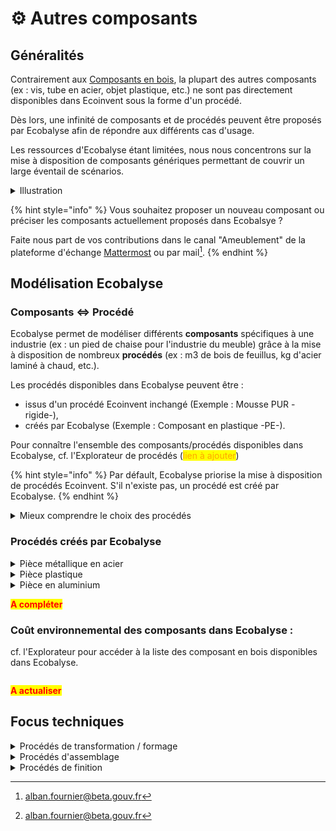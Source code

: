 # ⚙️ Autres composants

## Généralités

Contrairement aux [Composants en bois](composants-en-bois.md), la plupart des autres composants (ex : vis, tube en acier, objet plastique, etc.) ne sont pas directement disponibles dans Ecoinvent sous la forme d'un procédé.&#x20;

Dès lors, une infinité de composants et de procédés peuvent être proposés par Ecobalyse afin de répondre aux différents cas d'usage. &#x20;

Les ressources d'Ecobalyse étant limitées, nous nous concentrons sur la mise à disposition de composants génériques permettant de couvrir un large éventail de scénarios. &#x20;

<details>

<summary>Illustration</summary>

De nombreux objets sont constitués de polyethylene (plastique) tels que des sacs de congélation, des jouets pour enfants tels que les LEGO, des tuyaux d'arrosage, de la vaisselle réutilisable, etc.&#x20;

Pour modéliser ces composants constitués de polyethylene, Ecobalyse a créé un composant générique ayant les caractéristiques suivantes :&#x20;

* Nom = Composant plastique (PE) :flag\_fr: / Plastic frame (PE) :flag\_gb:
* Détails =&#x20;
  * Production de 1,06 kg de billes de plastique (PE) \
    (_procédé Ecoinvent = market for polyethylene, high density, granulate, GLO_)\
    \+
  * Thermorformage et Extrusion de 1kg de feuilles de plastique \
    (_procédé Ecoinvent = market for extrusion of plastic sheets and thermoforming, inline, GLO_)

</details>

{% hint style="info" %}
Vous souhaitez proposer un nouveau composant ou préciser les composants actuellement proposés dans Ecobalsye ?&#x20;

Faite nous part de vos contributions dans le canal "Ameublement" de la plateforme d'échange [Mattermost](https://fabrique-numerique.gitbook.io/ecobalyse/communaute) ou par mail[^1].&#x20;
{% endhint %}

## Modélisation Ecobalyse

### Composants <=> Procédé

&#x20;Ecobalyse permet de modéliser différents **composants** spécifiques à une industrie (ex : un pied de chaise pour l'industrie du meuble) grâce à la mise à disposition de nombreux **procédés** (ex : m3 de bois de feuillus, kg d'acier laminé à chaud, etc.).&#x20;

Les procédés disponibles dans Ecobalyse peuvent être : &#x20;

* issus d'un procédé Ecoinvent inchangé (Exemple : Mousse PUR -rigide-),
* créés par Ecobalyse (Exemple : Composant en plastique -PE-).

Pour connaître l'ensemble des composants/procédés disponibles dans Ecobalyse, cf. l'Explorateur de procédés (<mark style="color:orange;">lien à ajouter</mark>)&#x20;

{% hint style="info" %}
Par défault, Ecobalyse priorise la mise à disposition de procédés Ecoinvent. S'il n'existe pas, un procédé est créé par Ecobalyse.
{% endhint %}

<details>

<summary>Mieux comprendre le choix des procédés</summary>

Une infinité de procédés pourraient être disponibles dans Ecobalyse car les pratiques des industries sont variées. Deux principaux paramètres expliquent cette multitude de scénarios :&#x20;

* des **origines** diverses pour un même procédé/composant (ex : produir une pièce métallique en acier en Chine ou en France engendre des impacts environnementaux significativement différents du fait des mix énergétiques nationaux),
* &#x20;des **procédés/techniques** diverses (ex : produit une pièce métallique en acier laminé à chaud, laminé à froid ou extrudé engendre des impacts environnementaux significativement différents du fait d'étapes de production différentes). &#x20;

Dès lors, Ecobalyse se concentre sur la mise à disposition de "procédés génériques" reflétant les principales pratiques constatées sur une industrie donnée.&#x20;

**Vous souhaitez contribuer** sur la création/enrichissement de tels procédés ?   N'hésitez pas à partager vos retours :&#x20;

* sur la plateforme [Mattermost](https://fabrique-numerique.gitbook.io/ecobalyse/communaute),
* directement par mail[^2].&#x20;

</details>

### Procédés créés par Ecobalyse

<details>

<summary>Pièce métallique en acier</summary>

Procédé créé à partir de 2 procédés Ecoinvent : &#x20;

* Matière transformée => 1kg d'acier faiblement allié laminé à chaud\
  Procédé Ecoinvent => _steel production, converter, low-alloyed, hot rolled, RER_ \
  Quantité => 1kg
* Etape de transformation additionnelle => laminage à froid de 1kg d'acier\
  Procédé Ecoinvent => _sheet rolling, steel, RER_\
  Quantité => 1kg

</details>

<details>

<summary>Pièce plastique</summary>

Procédé créé à partir de 2 procédés Ecoinvent : &#x20;

* Matière transformée => 1 kg de matière plastique \
  Procédé Ecoinvent => _polypropylene production, granulate, RER_\
  Quantité => 1kg
* Etape de transformation additionnelle => thermoformage\
  Procédé Ecoinvent => I_njection moulding, RER_\
  Quantité => 1kg

</details>

<details>

<summary>Pièce en aluminium</summary>

Procédé créé à partir de 2 procédés Ecoinvent : &#x20;

* Matière transformée \
  Procédé Ecoinvent => _Aluminium production, primary, ingot_**,** _IAIA Area, EU27 & EFTA_\
  Quantité => 1kg
* Etape de transformation additionnelle\
  Procédé Ecoinvent => _sheet rolling, aluminium**,** ReR_\
  Quantité => 1kg

</details>

<mark style="color:red;">**A compléter**</mark>

### Coût environnemental des composants dans Ecobalyse :&#x20;

cf. l'Explorateur pour accéder à la liste des composant en bois disponibles dans Ecobalyse.&#x20;

<figure><img src="../../.gitbook/assets/Coût environnemental (uPts _ kg) (1).png" alt=""><figcaption></figcaption></figure>

<mark style="color:red;">**A actualiser**</mark>

## Focus techniques

<details>

<summary>Procédés de transformation / formage</summary>

La grande majorité des composants en plastique ou métal sont créés en transformant de la matière grâce à un ou plusieurs procédés de transformation.&#x20;

Afin de proposer des modélisations précises et accessibles, Ecobalyse permet de préciser quel(s) procédé(s) de transformation sont utilisés pour obtenir un composant en plastique ou métal :&#x20;

* **Moulage** de pièces,\
  Consiste à couler des matériaux (métal, plastique, etc.) à l'état liquide dans un moule
* **Usinage** de pièces (fraisage, tournage, perçage, etc.),\
  Consiste à obtenir des surfaces fonctionnelles de bonne précision par enlèvement de matière&#x20;
* **Formage** de pièces (estampage, matriçage, filage, etc.),\
  Consiste à obtenir des pièces par des actions mécaniques appliquées à la matière.&#x20;
  * laminage => le matériau passe à travers une paire de rouleaux,
  * extrusion => le matériau est poussé par un orifice,
  * matriçage => le matériau est pressé/estampé autour ou sur une matrice,
  * forgeage => le matériau est compressé localement,
  * poinçonnage => un outil est enfoncé dans le matériau,
  * calandrage => le matériau est pressé dans des rouleaux pour créer des feuilles/films&#x20;

</details>

<details>

<summary>Procédés d'assemblage</summary>

Différents types d'assemblage existent (assemblage par sertissage, par rivetage, par soudage, par collage, etc.).&#x20;

Afin de proposer des modélisations précises et accessibles, Ecobalyse permet de préciser certains procédés d'assemblage :&#x20;

* Assemblage par soudage\
  Consiste à assembler deux ou plusieurs pièces par chauffage et/ou pression. Le soudage par chauffage est la méthode la plus courante.
* Assemblage par collage\
  Consiste à lier deux pièces par l'apport de matière adhésive (colle). &#x20;

</details>

<details>

<summary>Procédés de finition</summary>

Plusieurs procédés de finition sont utilisés selon les matériaux.

**COMPOSANTS EN BOIS ET/OU PLASTIQUE**

* laquage
* vernissage
* teinture / peinture
* huilage / cire
* placage
* sablage
* sérigraphie

**COMPOSANTS EN METAL**

* **Galvanoplastie**\
  Consiste à recouvrir un objet d'une fiche couche de métal par électrodéposition.\
  Plusieurs techniques existent :&#x20;
  * chromage,
  * zingage,
  * polissage,
  * dorure,
  * nickelage
* **Thermolaquage**,\
  Consiste à déposer une peinture poudre à la surface de l'objet métallique en utilisant de l'électricité pour fixer électrostatiquement la poudre à la surface. \
  Cette technique nécessite le traitement préalable des pièces métalliques par sablage-grenaillage et/ou métallisation-galvanisation.
* **Traitement anti-corrosion**\
  Consiste à protéger les surfaces de l'oxydation, la corrosition, l'abrasion, etc.\
  Cette technique nécessite le traitement préalable des pièces métalliques par sablage ou grenaillage.
* **Sablage**\
  Consiste à projeter un abrasif à grande vitesse, par jet d'air comprimé. Le sablage a pour effet de nettoyer, décaper, désoxyder, supprimer les couches superficielles fragiles (ex : peinture) mais aussi d'apporter de la rugosité.

</details>

[^1]: alban.fournier@beta.gouv.fr

[^2]: alban.fournier@beta.gouv.fr

